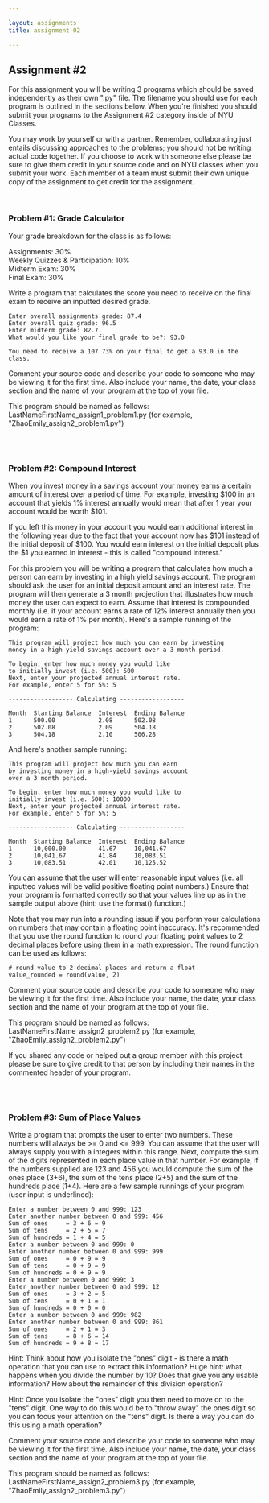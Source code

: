```yaml
---

layout: assignments
title: assignment-02

---
```


## Assignment #2
For this assignment you will be writing 3 programs which should be saved independently as their own ".py" file. The filename you should use for each program is outlined in the sections below. When you're finished you should submit your programs to the Assignment #2 category inside of NYU Classes.

You may work by yourself or with a partner. Remember, collaborating just entails discussing approaches to the problems; you should not be writing actual code together. If you choose to work with someone else please be sure to give them credit in your source code and on NYU classes when you submit your work.  Each member of a team must submit their own unique copy of the assignment to get credit for the assignment.

<div class="section-break"><br></div>

### Problem #1: Grade Calculator
Your grade breakdown for the class is as follows:

Assignments: 30%  
Weekly Quizzes & Participation: 10%  
Midterm Exam: 30%  
Final Exam: 30%  

<!-- Your final grade for the class will be assigned with the following ranges:

<div class="table" markdown="1">
```
A		93-100  
A-		90-92.9  
B+		87-89.9  
B		83-86.9  
B-		80-82.9  
C+		77-79.9  
C		73-76.9  
C-		70-72.9  
D+		67-69.9  
D		63-66.9  
```
</div> -->

Write a program that calculates the score you need to receive on the final exam to receive an inputted desired grade.
<br>

```
Enter overall assignments grade: 87.4
Enter overall quiz grade: 96.5
Enter midterm grade: 82.7
What would you like your final grade to be?: 93.0

You need to receive a 107.73% on your final to get a 93.0 in the class.
```

Comment your source code and describe your code to someone who may be viewing it for the first time. Also include your name, the date, your class section and the name of your program at the top of your file.

This program should be named as follows:
LastNameFirstName_assign1_problem1.py (for example, "ZhaoEmily_assign2_problem1.py")

<div class="section-break"><br><br></div>

### Problem #2: Compound Interest
When you invest money in a savings account your money earns a certain amount of interest over a period of time. For example, investing $100 in an account that yields 1% interest annually would mean that after 1 year your account would be worth $101.

If you left this money in your account you would earn additional interest in the following year due to the fact that your account now has $101 instead of the initial deposit of $100. You would earn interest on the initial deposit plus the $1 you earned in interest - this is called "compound interest."

For this problem you will be writing a program that calculates how much a person can earn by investing in a high yield savings account. The program should ask the user for an initial deposit amount and an interest rate. The program will then generate a 3 month projection that illustrates how much money the user can expect to earn. Assume that interest is compounded monthly (i.e. if your account earns a rate of 12% interest annually then you would earn a rate of 1% per month). Here's a sample running of the program:

```
This program will project how much you can earn by investing 
money in a high-yield savings account over a 3 month period.

To begin, enter how much money you would like
to initially invest (i.e. 500): 500
Next, enter your projected annual interest rate. 
For example, enter 5 for 5%: 5

------------------ Calculating ------------------

Month  Starting Balance  Interest  Ending Balance  
1      500.00            2.08      502.08          
2      502.08            2.09      504.18          
3      504.18            2.10      506.28          
```
And here's another sample running:

```
This program will project how much you can earn 
by investing money in a high-yield savings account
over a 3 month period.

To begin, enter how much money you would like to 
initially invest (i.e. 500): 10000
Next, enter your projected annual interest rate. 
For example, enter 5 for 5%: 5

------------------ Calculating ------------------

Month  Starting Balance  Interest  Ending Balance  
1      10,000.00         41.67     10,041.67       
2      10,041.67         41.84     10,083.51       
3      10,083.51         42.01     10,125.52       
```

You can assume that the user will enter reasonable input values (i.e. all inputted values will be valid positive floating point numbers.) Ensure that your program is formatted correctly so that your values line up as in the sample output above (hint: use the format() function.)

Note that you may run into a rounding issue if you perform your calculations on numbers that may contain a floating point inaccuracy. It's recommended that you use the round function to round your floating point values to 2 decimal places before using them in a math expression. The round function can be used as follows:

```
# round value to 2 decimal places and return a float
value_rounded = round(value, 2)
```

Comment your source code and describe your code to someone who may be viewing it for the first time. Also include your name, the date, your class section and the name of your program at the top of your file.

This program should be named as follows:
LastNameFirstName_assign2_problem2.py (for example, "ZhaoEmily_assign2_problem2.py")

If you shared any code or helped out a group member with this project please be sure to give credit to that person by including their names in the commented header of your program.

<div class="section-break"><br><br></div>

### Problem #3: Sum of Place Values
Write a program that prompts the user to enter two numbers. These numbers will always be >= 0 and <= 999. You can assume that the user will always supply you with a integers within this range. Next, compute the sum of the digits represented in each place value in that number. For example, if the numbers supplied are 123 and 456 you would compute the sum of the ones place (3+6), the sum of the tens place (2+5) and the sum of the hundreds place (1+4). Here are a few sample runnings of your program (user input is underlined):

```
Enter a number between 0 and 999: 123
Enter another number between 0 and 999: 456
Sum of ones     = 3 + 6 = 9
Sum of tens     = 2 + 5 = 7
Sum of hundreds = 1 + 4 = 5
Enter a number between 0 and 999: 0
Enter another number between 0 and 999: 999
Sum of ones     = 0 + 9 = 9
Sum of tens     = 0 + 9 = 9
Sum of hundreds = 0 + 9 = 9
Enter a number between 0 and 999: 3
Enter another number between 0 and 999: 12
Sum of ones     = 3 + 2 = 5
Sum of tens     = 0 + 1 = 1
Sum of hundreds = 0 + 0 = 0
Enter a number between 0 and 999: 982
Enter another number between 0 and 999: 861
Sum of ones     = 2 + 1 = 3
Sum of tens     = 8 + 6 = 14
Sum of hundreds = 9 + 8 = 17
```

Hint: Think about how you isolate the "ones" digit - is there a math operation that you can use to extract this information? Huge hint: what happens when you divide the number by 10? Does that give you any usable information? How about the remainder of this division operation?

Hint: Once you isolate the "ones" digit you then need to move on to the "tens" digit. One way to do this would be to "throw away" the ones digit so you can focus your attention on the "tens" digit. Is there a way you can do this using a math operation?

Comment your source code and describe your code to someone who may be viewing it for the first time. Also include your name, the date, your class section and the name of your program at the top of your file.

This program should be named as follows:
LastNameFirstName_assign2_problem3.py (for example, "ZhaoEmily_assign2_problem3.py")

